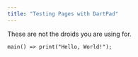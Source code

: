 ```yaml
---
title: "Testing Pages with DartPad"
---
```

<style>
  iframe {
    width: 100%;
  }
</style>
<script type="text/javascript" src="https://dartpad.dev/inject_embed.dart.js" defer></script>

These are not the droids you are using for.

```run-dartpad:theme-light:mode-flutter:run-true
main() => print("Hello, World!");
```
